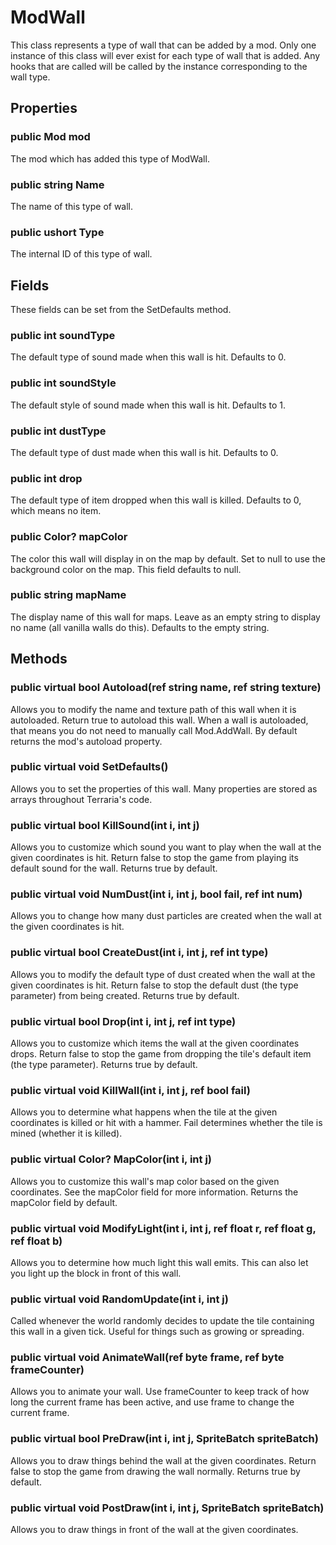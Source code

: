# ModWall

This class represents a type of wall that can be added by a mod. Only one instance of this class will ever exist for each type of wall that is added. Any hooks that are called will be called by the instance corresponding to the wall type.

## Properties

### public Mod mod

The mod which has added this type of ModWall.

### public string Name

The name of this type of wall.

### public ushort Type

The internal ID of this type of wall.

## Fields

These fields can be set from the SetDefaults method.

### public int soundType

The default type of sound made when this wall is hit. Defaults to 0.

### public int soundStyle

The default style of sound made when this wall is hit. Defaults to 1.

### public int dustType

The default type of dust made when this wall is hit. Defaults to 0.

### public int drop

The default type of item dropped when this wall is killed. Defaults to 0, which means no item.

### public Color? mapColor

The color this wall will display in on the map by default. Set to null to use the background color on the map. This field defaults to null.

### public string mapName

The display name of this wall for maps. Leave as an empty string to display no name (all vanilla walls do this). Defaults to the empty string.

## Methods

### public virtual bool Autoload(ref string name, ref string texture)

Allows you to modify the name and texture path of this wall when it is autoloaded. Return true to autoload this wall. When a wall is autoloaded, that means you do not need to manually call Mod.AddWall. By default returns the mod's autoload property.

### public virtual void SetDefaults()

Allows you to set the properties of this wall. Many properties are stored as arrays throughout Terraria's code.

### public virtual bool KillSound(int i, int j)

Allows you to customize which sound you want to play when the wall at the given coordinates is hit. Return false to stop the game from playing its default sound for the wall. Returns true by default.

### public virtual void NumDust(int i, int j, bool fail, ref int num)

Allows you to change how many dust particles are created when the wall at the given coordinates is hit.

### public virtual bool CreateDust(int i, int j, ref int type)

Allows you to modify the default type of dust created when the wall at the given coordinates is hit. Return false to stop the default dust (the type parameter) from being created. Returns true by default.

### public virtual bool Drop(int i, int j, ref int type)

Allows you to customize which items the wall at the given coordinates drops. Return false to stop the game from dropping the tile's default item (the type parameter). Returns true by default.

### public virtual void KillWall(int i, int j, ref bool fail)

Allows you to determine what happens when the tile at the given coordinates is killed or hit with a hammer. Fail determines whether the tile is mined (whether it is killed).

### public virtual Color? MapColor(int i, int j)

Allows you to customize this wall's map color based on the given coordinates. See the mapColor field for more information. Returns the mapColor field by default.

### public virtual void ModifyLight(int i, int j, ref float r, ref float g, ref float b)

Allows you to determine how much light this wall emits. This can also let you light up the block in front of this wall.

### public virtual void RandomUpdate(int i, int j)

Called whenever the world randomly decides to update the tile containing this wall in a given tick. Useful for things such as growing or spreading.

### public virtual void AnimateWall(ref byte frame, ref byte frameCounter)

Allows you to animate your wall. Use frameCounter to keep track of how long the current frame has been active, and use frame to change the current frame.

### public virtual bool PreDraw(int i, int j, SpriteBatch spriteBatch)

Allows you to draw things behind the wall at the given coordinates. Return false to stop the game from drawing the wall normally. Returns true by default.

### public virtual void PostDraw(int i, int j, SpriteBatch spriteBatch)

Allows you to draw things in front of the wall at the given coordinates.
